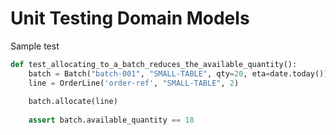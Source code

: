 # Unit Testing Domain Models

Sample test

```Python
def test_allocating_to_a_batch_reduces_the_available_quantity():
    batch = Batch("batch-001", "SMALL-TABLE", qty=20, eta=date.today())
    line = OrderLine('order-ref', "SMALL-TABLE", 2)
    
    batch.allocate(line)
    
    assert batch.available_quantity == 18
```


